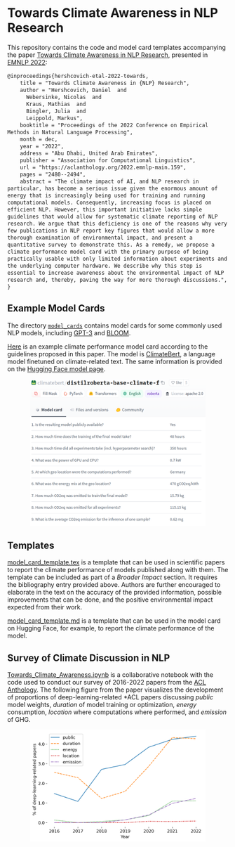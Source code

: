 # Towards Climate Awareness in NLP Research
This repository contains the code and model card templates accompanying the paper [Towards Climate Awareness in NLP Research](https://aclanthology.org/2022.emnlp-main.159/), presented in [EMNLP 2022](https://2022.emnlp.org/):

```
@inproceedings{hershcovich-etal-2022-towards,
    title = "Towards Climate Awareness in {NLP} Research",
    author = "Hershcovich, Daniel  and
      Webersinke, Nicolas  and
      Kraus, Mathias  and
      Bingler, Julia  and
      Leippold, Markus",
    booktitle = "Proceedings of the 2022 Conference on Empirical Methods in Natural Language Processing",
    month = dec,
    year = "2022",
    address = "Abu Dhabi, United Arab Emirates",
    publisher = "Association for Computational Linguistics",
    url = "https://aclanthology.org/2022.emnlp-main.159",
    pages = "2480--2494",
    abstract = "The climate impact of AI, and NLP research in particular, has become a serious issue given the enormous amount of energy that is increasingly being used for training and running computational models. Consequently, increasing focus is placed on efficient NLP. However, this important initiative lacks simple guidelines that would allow for systematic climate reporting of NLP research. We argue that this deficiency is one of the reasons why very few publications in NLP report key figures that would allow a more thorough examination of environmental impact, and present a quantitative survey to demonstrate this. As a remedy, we propose a climate performance model card with the primary purpose of being practically usable with only limited information about experiments and the underlying computer hardware. We describe why this step is essential to increase awareness about the environmental impact of NLP research and, thereby, paving the way for more thorough discussions.",
}
```

## Example Model Cards

The directory [`model_cards`](model_cards/) contains model cards for some commonly used NLP models, including [GPT-3](model_cards/gpt3.md) and [BLOOM](model_cards/bloom.md).

[Here](model_cards/climatebert.md) is an example climate performance model card according to the guidelines proposed in this paper. The model is [ClimateBert](https://climatebert.ai/), a language model finetuned on climate-related text. The same information is provided on the [Hugging Face model page](https://huggingface.co/climatebert).

<p align="center">
<img src="model_card_climatebert.png" width="400">
</p>

## Templates

[model_card_template.tex](model_card_template.tex) is a template that can be used in scientific papers to report the climate performance of models published along with them. The template can be included as part of a *Broader Impact* section. It requires the bibliography entry provided above. Authors are further encouraged to elaborate in the text on the accuracy of the provided information, possible improvements that can be done, and the positive environmental impact expected from their work.

[model_card_template.md](model_card_template.md) is a template that can be used in the model card on Hugging Face, for example, to report the climate performance of the model.

## Survey of Climate Discussion in NLP

[Towards_Climate_Awareness.ipynb](Towards_Climate_Awareness.ipynb) is a collaborative notebook with the code used to conduct our survey of 2016-2022 papers from the [ACL Anthology](https://aclanthology.org/).
The following figure from the paper visualizes the development of proportions of deep-learning-related *ACL papers discussing *public* model weights, *duration* of model training or optimization, *energy* consumption, *location* where computations where performed, and *emission* of GHG.

<p align="center">
<img src="survey_proportions.png" width="400">
</p>

